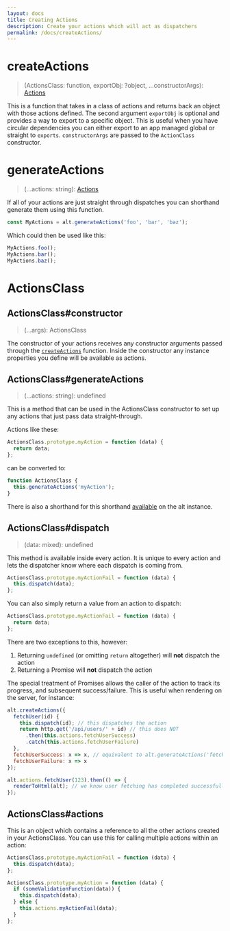 ```yaml
---
layout: docs
title: Creating Actions
description: Create your actions which will act as dispatchers
permalink: /docs/createActions/
---
```


# createActions

> (ActionsClass: function, exportObj: ?object, ...constructorArgs): [Actions](actions.md)

This is a function that takes in a class of actions and returns back an object with those actions defined. The second argument `exportObj` is optional and provides a way to export to a specific object. This is useful when you have circular dependencies you can either export to an app managed global or straight to `exports`. `constructorArgs` are passed to the `ActionClass` constructor.

# generateActions

> (...actions: string): [Actions](actions.md)

If all of your actions are just straight through dispatches you can shorthand generate them using this function.

```js
const MyActions = alt.generateActions('foo', 'bar', 'baz');
```

Which could then be used like this:

```js
MyActions.foo();
MyActions.bar();
MyActions.baz();
```

# ActionsClass

## ActionsClass#constructor

> (...args): ActionsClass

The constructor of your actions receives any constructor arguments passed through the [`createActions`](#createActions) function. Inside the constructor any instance properties you define will be available as actions.

## ActionsClass#generateActions

> (...actions: string): undefined

This is a method that can be used in the ActionsClass constructor to set up any actions that just pass data straight-through.

Actions like these:

```js
ActionsClass.prototype.myAction = function (data) {
  return data;
};
```

can be converted to:

```js
function ActionsClass {
  this.generateActions('myAction');
}
```

There is also a shorthand for this shorthand [available](generateActions.md) on the alt instance.

## ActionsClass#dispatch

> (data: mixed): undefined

This method is available inside every action. It is unique to every action and lets the dispatcher know where each dispatch is coming from.

```js
ActionsClass.prototype.myActionFail = function (data) {
  this.dispatch(data);
};
```

You can also simply return a value from an action to dispatch:

```js
ActionsClass.prototype.myActionFail = function (data) {
  return data;
};
```

There are two exceptions to this, however:

 1. Returning `undefined` (or omitting `return` altogether) will **not** dispatch the action
 2. Returning a Promise will **not** dispatch the action

The special treatment of Promises allows the caller of the action to track its progress, and subsequent success/failure. This is useful when rendering on the server, for instance:

```js
alt.createActions({
  fetchUser(id) {
    this.dispatch(id); // this dispatches the action
    return http.get('/api/users/' + id) // this does NOT 
      .then(this.actions.fetchUserSuccess)
      .catch(this.actions.fetchUserFailure)
  },
  fetchUserSuccess: x => x, // equivalent to alt.generateActions('fetchUserSuccess')
  fetchUserFailure: x => x
});

alt.actions.fetchUser(123).then(() => {
  renderToHtml(alt); // we know user fetching has completed successfully, and it's safe to render the app
});
```

## ActionsClass#actions

This is an object which contains a reference to all the other actions created in your ActionsClass. You can use this for calling multiple actions within an action:

```js
ActionsClass.prototype.myActionFail = function (data) {
  this.dispatch(data);
};

ActionsClass.prototype.myAction = function (data) {
  if (someValidationFunction(data)) {
    this.dispatch(data);
  } else {
    this.actions.myActionFail(data);
  }
};
```

